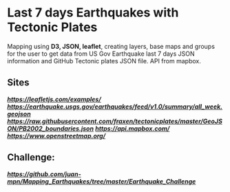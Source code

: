 # Last 7 days Earthquakes with Tectonic Plates
Mapping using **D3, JSON, leaflet**, creating layers, base maps and groups for the user to get data from US Gov Earthquake last 7 days JSON information and GitHub Tectonic plates JSON file. API from mapbox. 


## Sites
**_https://leafletjs.com/examples/_**
**_https://earthquake.usgs.gov/earthquakes/feed/v1.0/summary/all_week.geojson_**
**_https://raw.githubusercontent.com/fraxen/tectonicplates/master/GeoJSON/PB2002_boundaries.json_**
**_https://api.mapbox.com/_**
**_https://www.openstreetmap.org/_**

## **Challenge:**
**_https://github.com/juan-mpn/Mapping_Earthquakes/tree/master/Earthquake_Challenge_**
